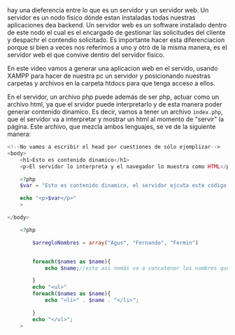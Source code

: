 hay una dieferencia entre lo que es un servidor y un servidor web. Un servidor es un nodo fisico dónde estan instaladas todas nuestras aplicaciones dea backend. Un servidor web es un software instalado dentro de este nodo el cual es el encargado de gestionar las solicitudes del cliente y despachr el contendio solicitado. Es importante hacer esta diferenciacion porque si bien a veces nos referimos a uno y otro de la misma manera, es el servidor web el que convive dentro del servidor fisico. 

En este video vamos a generar una aplicacion web en el servido, usando XAMPP para hacer de nuestra pc un servidor y posicionando nuestras carpetas y archivos en la carpeta htdocs para que tenga acceso a ellos.

En el servidor, un archivo php puede además de ser php, actuar como un archivo html, ya que el srvidor puede interpretarlo y de esta manera poder generar contenido dinamico. Es decir, vamos a tener un archivo `index.php`, que el servidor va a interpretar y mostrar un html al momento de "servir" la página. Este archivo, que mezcla ambos lenguajes, se ve de la siguiente manera: 

```php
<!--No vamos a escribir el head por cuestiones de sólo ejemplizar-->
<body>
    <h1>Esto es contenido dinamico</h1>
    <p>El servidor lo interpreta y el navegador lo muestra como HTML</p>

    <?php
    $var = "Esto es contenido dinamico, el servidor ejcuta este código y luego lo devuelve como html para que lo muestre el navegador como tal"; 

    echo "<p>$var</p>"
    >

</body>
```
```php
    <?php

        $arregloNombres = array("Agus", "Fernando", "Fermin")


        foreach($names as $name){
            echo $name;//esto así nomás va a concatener los nombres quedando algo como agusfernandofermin

        }
        echo "<ul>"
        foreach($names as $name){
            echo "<li>" . $name . "</li>";

        }
        echo "</ul>";
    >
```
```php
```